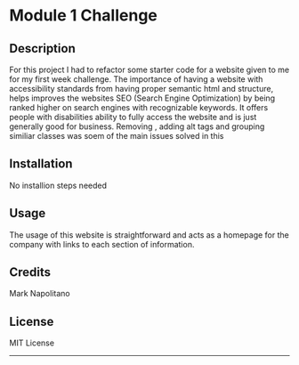 # Module 1 Challenge

## Description

For this project I had to refactor some starter code for a website given to me for my first week challenge. The importance of having a website with accessibility standards from having proper semantic html and structure, helps improves the websites SEO (Search Engine Optimization) by being ranked higher on search engines with recognizable keywords. It offers people with disabilities ability to fully access the website and is just generally good for business. Removing <divs>, adding alt tags and grouping similiar classes was soem of the main issues solved in this

## Installation

No installion steps needed

## Usage

The usage of this website is straightforward and acts as a homepage for the company with links to each section of information.

## Credits
Mark Napolitano

## License

MIT License

---
